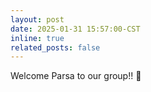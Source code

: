 ```yaml
---
layout: post
date: 2025-01-31 15:57:00-CST
inline: true
related_posts: false
---
```


Welcome Parsa to our group!! 🤗